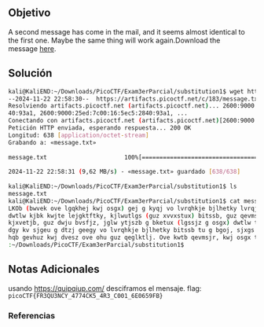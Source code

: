 ## Objetivo
A second message has come in the mail, and it seems almost identical to the first one. Maybe the same thing will work again.Download the message [here](https://artifacts.picoctf.net/c/183/message.txt).
## Solución
```bash
kali@KaliEND:~/Downloads/PicoCTF/Exam3erParcial/substitution1$ wget https://artifacts.picoctf.net/c/183/message.txt  
--2024-11-22 22:58:30--  https://artifacts.picoctf.net/c/183/message.txt  
Resolviendo artifacts.picoctf.net (artifacts.picoctf.net)... 2600:9000:25ed:6e00:16:5ec5:2840:93a1, 2600:9000:25ed:7200:16:5ec5:28  
40:93a1, 2600:9000:25ed:7c00:16:5ec5:2840:93a1, ...  
Conectando con artifacts.picoctf.net (artifacts.picoctf.net)[2600:9000:25ed:6e00:16:5ec5:2840:93a1]:443... conectado.  
Petición HTTP enviada, esperando respuesta... 200 OK  
Longitud: 638 [application/octet-stream]  
Grabando a: «message.txt»  
  
message.txt                      100%[========================================================>]     638  --.-KB/s    en 0s         
  
2024-11-22 22:58:31 (9,62 MB/s) - «message.txt» guardado [638/638]  
  
kali@KaliEND:~/Downloads/PicoCTF/Exam3erParcial/substitution1$ ls  
message.txt  
kali@KaliEND:~/Downloads/PicoCTF/Exam3erParcial/substitution1$ cat message.txt    
LKOb (bwvek ove lgqkhej kwj osgx) gej g kyqj vo lvrqhkje bjlhetky lvrqjktktvu. Lvukjbkgukb gej qejbjukjz dtkw g bjk vo lwgssjuxjb  
dwtlw kjbk kwjte lejgktftky, kjlwutlgs (guz xvvxstux) bitssb, guz qevmsjr-bvsftux gmtstky. Lwgssjuxjb hbhgssy lvfje g uhrmje vo lg  
kjxvetjb, guz dwju bvsfjz, jglw ytjszb g bketux (lgssjz g osgx) dwtlw tb bhmrtkkjz kv gu vustuj blvetux bjeftlj. LKOb gej g xejgk  
dgy kv sjgeu g dtzj geegy vo lvrqhkje bjlhetky bitssb tu g bgoj, sjxgs juftevurjuk, guz gej wvbkjz guz qsgyjz my rguy bjlhetky xev  
hqb gevhuz kwj dvesz ove ohu guz qeglktlj. Ove kwtb qevmsjr, kwj osgx tb: qtlvLKO{OE3AH3ULY_4774LI5_4E3_L001_6J0659OM}kali@KaliEND  
:~/Downloads/PicoCTF/Exam3erParcial/substitution1$
```
## Notas Adicionales
usando https://quipqiup.com/ desciframos el mensaje.
flag: `picoCTF{FR3QU3NCY_4774CK5_4R3_C001_6E0659FB}`
### Referencias